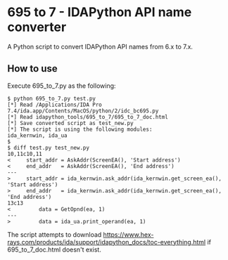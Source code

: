 # 695 to 7 - IDAPython API name converter
A Python script to convert IDAPython API names from 6.x to 7.x.

## How to use
Execute 695_to_7.py as the following:
```
$ python 695_to_7.py test.py 
[*] Read /Applications/IDA Pro 7.4/ida.app/Contents/MacOS/python/2/idc_bc695.py
[*] Read idapython_tools/695_to_7/695_to_7_doc.html
[*] Save converted script as test_new.py
[*] The script is using the following modules:
ida_kernwin, ida_ua
$
$ diff test.py test_new.py
10,11c10,11
<     start_addr = AskAddr(ScreenEA(), 'Start address')
<     end_addr   = AskAddr(ScreenEA(), 'End address')
---
>     start_addr = ida_kernwin.ask_addr(ida_kernwin.get_screen_ea(), 'Start address')
>     end_addr   = ida_kernwin.ask_addr(ida_kernwin.get_screen_ea(), 'End address')
13c13
<         data = GetOpnd(ea, 1)
---
>         data = ida_ua.print_operand(ea, 1)
```

The script attempts to download https://www.hex-rays.com/products/ida/support/idapython_docs/toc-everything.html if 695_to_7_doc.html doesn't exist.

